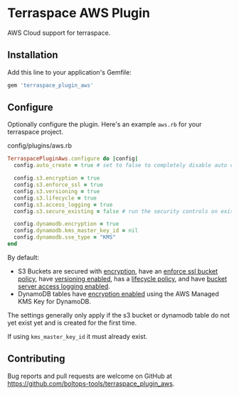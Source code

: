 # Terraspace AWS Plugin

AWS Cloud support for terraspace.

## Installation

Add this line to your application's Gemfile:

```ruby
gem 'terraspace_plugin_aws'
```

## Configure

Optionally configure the plugin. Here's an example `aws.rb` for your terraspace project.

config/plugins/aws.rb

```ruby
TerraspacePluginAws.configure do |config|
  config.auto_create = true # set to false to completely disable auto creation

  config.s3.encryption = true
  config.s3.enforce_ssl = true
  config.s3.versioning = true
  config.s3.lifecycle = true
  config.s3.access_logging = true
  config.s3.secure_existing = false # run the security controls on existing buckets. by default, only run on newly created bucket the first time

  config.dynamodb.encryption = true
  config.dynamodb.kms_master_key_id = nil
  config.dynamodb.sse_type = "KMS"
end
```

By default:

* S3 Buckets are secured with [encryption](https://docs.aws.amazon.com/AmazonS3/latest/dev/bucket-encryption.html), have an [enforce ssl bucket policy](https://aws.amazon.com/premiumsupport/knowledge-center/s3-bucket-policy-for-config-rule/), have [versioning enabled](https://docs.aws.amazon.com/AmazonS3/latest/dev/Versioning.html), has a [lifecycle policy](https://docs.aws.amazon.com/AmazonS3/latest/user-guide/create-lifecycle.html), and have [bucket server access logging enabled](https://docs.aws.amazon.com/AmazonS3/latest/dev/ServerLogs.html).
* DynamoDB tables have [encryption enabled](https://docs.aws.amazon.com/amazondynamodb/latest/developerguide/EncryptionAtRest.html) using the AWS Managed KMS Key for DynamoDB.

The settings generally only apply if the s3 bucket or dynamodb table do not yet exist yet and is created for the first time.

If using `kms_master_key_id` it must already exist.

## Contributing

Bug reports and pull requests are welcome on GitHub at https://github.com/boltops-tools/terraspace_plugin_aws.
